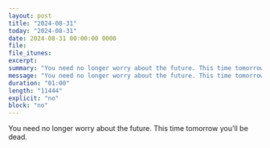 ```yaml
---
layout: post
title: "2024-08-31"
today: "2024-08-31"
date: 2024-08-31 00:00:00 0000
file:
file_itunes:
excerpt:
summary: "You need no longer worry about the future. This time tomorrow you'll be dead."
message: "You need no longer worry about the future. This time tomorrow you'll be dead."
duration: "01:00"
length: "11444"
explicit: "no"
block: "no"
---
```

You need no longer worry about the future. This time tomorrow you'll be dead.

